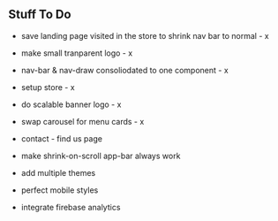 
## Stuff To Do

- save landing page visited in the store to shrink nav bar to normal - x
- make small tranparent logo - x
- nav-bar & nav-draw consoliodated to one component - x
- setup store - x
- do scalable banner logo - x
- swap carousel for menu cards - x

- contact - find us page
- make shrink-on-scroll app-bar always work
- add multiple themes
- perfect mobile styles

- integrate firebase analytics
